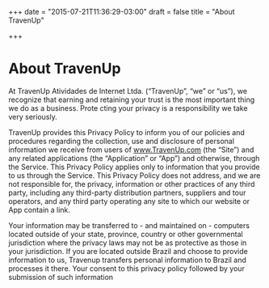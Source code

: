+++
date = "2015-07-21T11:36:29-03:00"
draft = false
title = "About TravenUp"

+++

# About TravenUp
At TravenUp Atividades de Internet Ltda. (“TravenUp”, “we” or “us”), we recognize that earning and retaining your trust is the most important thing we do as a business. Prote cting your privacy is a responsibility we take very seriously. 

TravenUp provides this Privacy Policy to inform you of our policies and procedures regarding the collection, use and disclosure of personal information we receive from users of www.TravenUp.com (the “Site”) and any related applications (the “Application” or “App”) and otherwise, through the Service. This Privacy Policy applies only to information that you provide to us through the Service. This Privacy Policy does not address, and we are not responsible for, the privacy, information or other practices of any third party, including any third-party distribution partners, suppliers and tour operators, and any third party operating any site to which our website or App contain a link. 

Your information may be transferred to - and maintained on - computers located outside of your state, province, country or other governmental jurisdiction where the privacy laws may not be as protective as those in your jurisdiction. If you are located outside Brazil and choose to provide information to us, Travenup transfers personal information to Brazil and processes it there. Your consent to this privacy policy followed by your submission of such information


